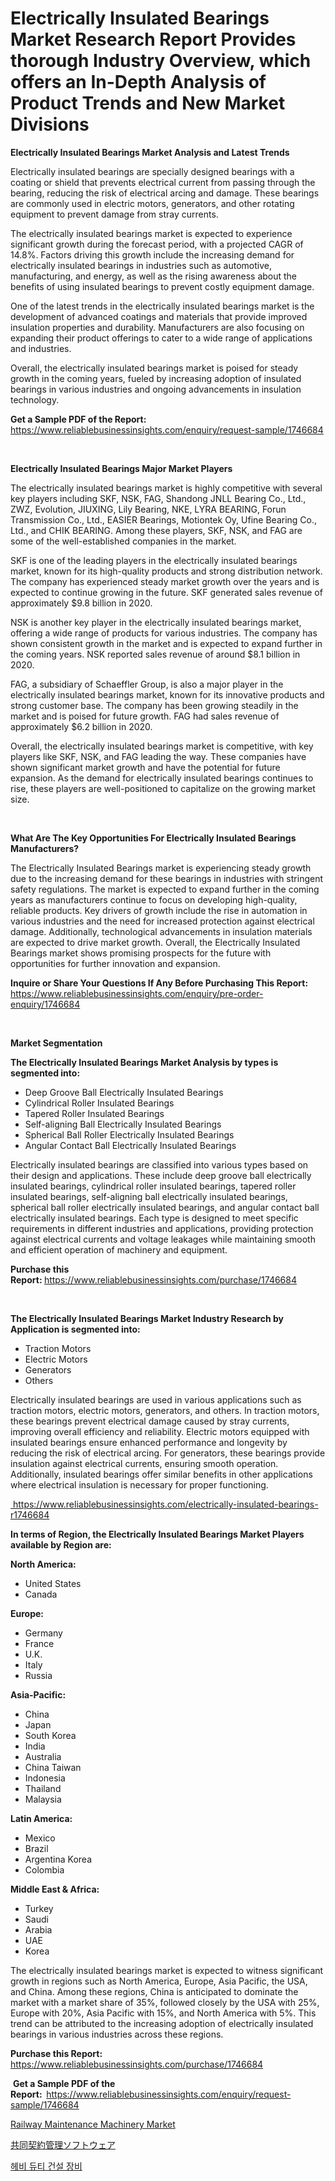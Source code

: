 <p><h1>Electrically Insulated Bearings Market Research Report Provides thorough Industry Overview, which offers an In-Depth Analysis of Product Trends and New Market Divisions</h1></p><p><strong>Electrically Insulated Bearings Market Analysis and Latest Trends</strong></p>
<p><p>Electrically insulated bearings are specially designed bearings with a coating or shield that prevents electrical current from passing through the bearing, reducing the risk of electrical arcing and damage. These bearings are commonly used in electric motors, generators, and other rotating equipment to prevent damage from stray currents.</p><p>The electrically insulated bearings market is expected to experience significant growth during the forecast period, with a projected CAGR of 14.8%. Factors driving this growth include the increasing demand for electrically insulated bearings in industries such as automotive, manufacturing, and energy, as well as the rising awareness about the benefits of using insulated bearings to prevent costly equipment damage.</p><p>One of the latest trends in the electrically insulated bearings market is the development of advanced coatings and materials that provide improved insulation properties and durability. Manufacturers are also focusing on expanding their product offerings to cater to a wide range of applications and industries.</p><p>Overall, the electrically insulated bearings market is poised for steady growth in the coming years, fueled by increasing adoption of insulated bearings in various industries and ongoing advancements in insulation technology.</p></p>
<p><strong>Get a Sample PDF of the Report:&nbsp;</strong> <a href="https://www.reliablebusinessinsights.com/enquiry/request-sample/1746684">https://www.reliablebusinessinsights.com/enquiry/request-sample/1746684</a></p>
<p>&nbsp;</p>
<p><strong>Electrically Insulated Bearings Major Market Players</strong></p>
<p><p>The electrically insulated bearings market is highly competitive with several key players including SKF, NSK, FAG, Shandong JNLL Bearing Co., Ltd., ZWZ, Evolution, JIUXING, Lily Bearing, NKE, LYRA BEARING, Forun Transmission Co., Ltd., EASIER Bearings, Motiontek Oy, Ufine Bearing Co., Ltd., and CHIK BEARING. Among these players, SKF, NSK, and FAG are some of the well-established companies in the market.</p><p>SKF is one of the leading players in the electrically insulated bearings market, known for its high-quality products and strong distribution network. The company has experienced steady market growth over the years and is expected to continue growing in the future. SKF generated sales revenue of approximately $9.8 billion in 2020.</p><p>NSK is another key player in the electrically insulated bearings market, offering a wide range of products for various industries. The company has shown consistent growth in the market and is expected to expand further in the coming years. NSK reported sales revenue of around $8.1 billion in 2020.</p><p>FAG, a subsidiary of Schaeffler Group, is also a major player in the electrically insulated bearings market, known for its innovative products and strong customer base. The company has been growing steadily in the market and is poised for future growth. FAG had sales revenue of approximately $6.2 billion in 2020.</p><p>Overall, the electrically insulated bearings market is competitive, with key players like SKF, NSK, and FAG leading the way. These companies have shown significant market growth and have the potential for future expansion. As the demand for electrically insulated bearings continues to rise, these players are well-positioned to capitalize on the growing market size.</p></p>
<p>&nbsp;</p>
<p><strong>What Are The Key Opportunities For Electrically Insulated Bearings Manufacturers?</strong></p>
<p><p>The Electrically Insulated Bearings market is experiencing steady growth due to the increasing demand for these bearings in industries with stringent safety regulations. The market is expected to expand further in the coming years as manufacturers continue to focus on developing high-quality, reliable products. Key drivers of growth include the rise in automation in various industries and the need for increased protection against electrical damage. Additionally, technological advancements in insulation materials are expected to drive market growth. Overall, the Electrically Insulated Bearings market shows promising prospects for the future with opportunities for further innovation and expansion.</p></p>
<p><strong>Inquire or Share Your Questions If Any Before Purchasing This Report:</strong> <a href="https://www.reliablebusinessinsights.com/enquiry/pre-order-enquiry/1746684">https://www.reliablebusinessinsights.com/enquiry/pre-order-enquiry/1746684</a></p>
<p>&nbsp;</p>
<p><strong>Market Segmentation</strong></p>
<p><strong>The Electrically Insulated Bearings Market Analysis by types is segmented into:</strong></p>
<p><ul><li>Deep Groove Ball Electrically Insulated Bearings</li><li>Cylindrical Roller Insulated Bearings</li><li>Tapered Roller Insulated Bearings</li><li>Self-aligning Ball Electrically Insulated Bearings</li><li>Spherical Ball Roller Electrically Insulated Bearings</li><li>Angular Contact Ball Electrically Insulated Bearings</li></ul></p>
<p><p>Electrically insulated bearings are classified into various types based on their design and applications. These include deep groove ball electrically insulated bearings, cylindrical roller insulated bearings, tapered roller insulated bearings, self-aligning ball electrically insulated bearings, spherical ball roller electrically insulated bearings, and angular contact ball electrically insulated bearings. Each type is designed to meet specific requirements in different industries and applications, providing protection against electrical currents and voltage leakages while maintaining smooth and efficient operation of machinery and equipment.</p></p>
<p><strong>Purchase this Report:&nbsp;</strong><a href="https://www.reliablebusinessinsights.com/purchase/1746684">https://www.reliablebusinessinsights.com/purchase/1746684</a></p>
<p>&nbsp;</p>
<p><strong>The Electrically Insulated Bearings Market Industry Research by Application is segmented into:</strong></p>
<p><ul><li>Traction Motors</li><li>Electric Motors</li><li>Generators</li><li>Others</li></ul></p>
<p><p>Electrically insulated bearings are used in various applications such as traction motors, electric motors, generators, and others. In traction motors, these bearings prevent electrical damage caused by stray currents, improving overall efficiency and reliability. Electric motors equipped with insulated bearings ensure enhanced performance and longevity by reducing the risk of electrical arcing. For generators, these bearings provide insulation against electrical currents, ensuring smooth operation. Additionally, insulated bearings offer similar benefits in other applications where electrical insulation is necessary for proper functioning.</p></p>
<p><a href="https://www.reliablebusinessinsights.com/electrically-insulated-bearings-r1746684">&nbsp;https://www.reliablebusinessinsights.com/electrically-insulated-bearings-r1746684</a></p>
<p><strong>In terms of Region, the Electrically Insulated Bearings Market Players available by Region are:</strong></p>
<p>
    <p> <strong> North America: </strong>
        <ul>
            <li>United States</li>
            <li>Canada</li>
        </ul>
        </p> 
    <p> <strong> Europe: </strong>
        <ul>
            <li>Germany</li>
            <li>France</li>
            <li>U.K.</li>
            <li>Italy</li>
            <li>Russia</li>
        </ul>
        </p> 
    <p> <strong> Asia-Pacific: </strong>
        <ul>
            <li>China</li>
            <li>Japan</li>
            <li>South Korea</li>
            <li>India</li>
            <li>Australia</li>
            <li>China Taiwan</li>
            <li>Indonesia</li>
            <li>Thailand</li>
            <li>Malaysia</li>
        </ul>
        </p> 
    <p> <strong> Latin America: </strong>
        <ul>
            <li>Mexico</li>
            <li>Brazil</li>
            <li>Argentina Korea</li>
            <li>Colombia</li>
        </ul>
        </p> 
    <p> <strong> Middle East & Africa: </strong>
        <ul>
            <li>Turkey</li>
            <li>Saudi</li>
            <li>Arabia</li>
            <li>UAE</li>
            <li>Korea</li>
        </ul>
    </p>
    </p>
<p><p>The electrically insulated bearings market is expected to witness significant growth in regions such as North America, Europe, Asia Pacific, the USA, and China. Among these regions, China is anticipated to dominate the market with a market share of 35%, followed closely by the USA with 25%, Europe with 20%, Asia Pacific with 15%, and North America with 5%. This trend can be attributed to the increasing adoption of electrically insulated bearings in various industries across these regions.</p></p>
<p><strong>Purchase this Report: </strong><a href="https://www.reliablebusinessinsights.com/purchase/1746684">https://www.reliablebusinessinsights.com/purchase/1746684</a></p>
<p>&nbsp;<strong>Get a Sample PDF of the Report:&nbsp;&nbsp;</strong><a href="https://www.reliablebusinessinsights.com/enquiry/request-sample/1746684">https://www.reliablebusinessinsights.com/enquiry/request-sample/1746684</a></p>
<p><strong></strong></p>
<p><p><a href="https://github.com/Hunterico88/Market-Research-Report-List-1/blob/main/railway-maintenance-machinery-market.md">Railway Maintenance Machinery Market</a></p><p><a href="https://github.com/vtbvgl20191192/Market-Research-Report-List-2/blob/main/2321786155475.md">共同契約管理ソフトウェア</a></p><p><a href="https://medium.com/@giovanileannon/%EA%B8%80%EB%A1%9C%EB%B2%8C-%EC%A4%91%EB%8C%80%ED%98%95-%EA%B1%B4%EC%84%A4%EC%9E%A5%EB%B9%84-%EC%8B%9C%EC%9E%A5%EC%9D%98-%EB%AF%B8%EB%9E%98-%ED%8A%B8%EB%A0%8C%EB%93%9C-2024%EB%85%84%EB%B6%80%ED%84%B0-2031%EB%85%84%EA%B9%8C%EC%A7%80%EC%9D%98-%EC%8B%9C%EC%9E%A5-%EC%9D%B8%EC%82%AC%EC%9D%B4%ED%8A%B8-%EB%B0%8F-%EB%B6%84%EC%84%9D%EC%9D%84-154%ED%8E%98%EC%9D%B4%EC%A7%80%EC%97%90%EC%84%9C-%EC%A0%9C%EA%B3%B5%ED%95%A9%EB%8B%88%EB%8B%A4-fd210bdcf141">헤비 듀티 건설 장비</a></p></p>